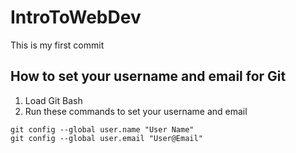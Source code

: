 # IntroToWebDev
This is my first commit


## How to set your username and email for Git
1. Load Git Bash
2. Run these commands to set your username and email
```
git config --global user.name "User Name"
git config --global user.email "User@Email"
```